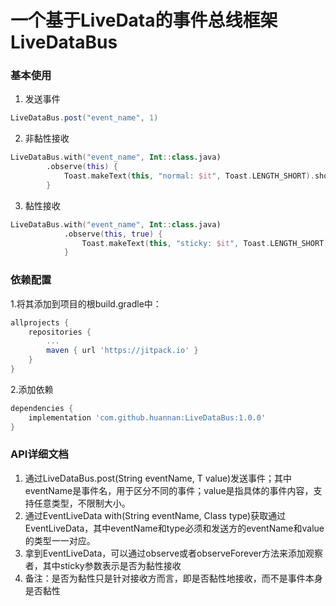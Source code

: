 # 一个基于LiveData的事件总线框架LiveDataBus

### 基本使用

1. 发送事件

```groovy
LiveDataBus.post("event_name", 1)
```

2. 非黏性接收

```kotlin
LiveDataBus.with("event_name", Int::class.java)
        .observe(this) {
            Toast.makeText(this, "normal: $it", Toast.LENGTH_SHORT).show()
        }
```

3. 黏性接收

```kotlin
LiveDataBus.with("event_name", Int::class.java)
            .observe(this, true) {
                Toast.makeText(this, "sticky: $it", Toast.LENGTH_SHORT).show()
            }
```

### 依赖配置

1.将其添加到项目的根build.gradle中：

```groovy
allprojects {
	repositories {
		...
		maven { url 'https://jitpack.io' }
	}
}
```

2.添加依赖

```groovy
dependencies {
	implementation 'com.github.huannan:LiveDataBus:1.0.0'
}
```

### API详细文档

1. 通过LiveDataBus.post(String eventName, T value)发送事件；其中eventName是事件名，用于区分不同的事件；value是指具体的事件内容，支持任意类型，不限制大小。
2. 通过EventLiveData<T> with(String eventName, Class<T> type)获取通过EventLiveData，其中eventName和type必须和发送方的eventName和value的类型一一对应。
3. 拿到EventLiveData，可以通过observe或者observeForever方法来添加观察者，其中sticky参数表示是否为黏性接收
4. 备注：是否为黏性只是针对接收方而言，即是否黏性地接收，而不是事件本身是否黏性

